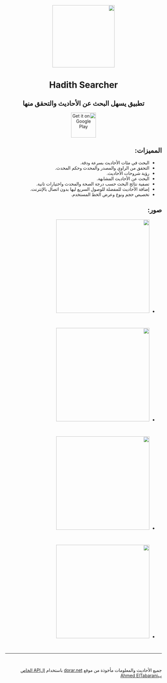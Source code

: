 <div dir="rtl">
<div align = "center">
<img src = "https://i.imgur.com/uwZTeVL.png" width = 200>

# **Hadith Searcher**

## تطبيق يسهل البحث عن الأحاديث والتحقق منها
<a href='https://play.google.com/store/apps/details?id=com.moaymandev.hadithsearcher'><img alt='Get it on Google Play' src='https://play.google.com/intl/en_us/badges/static/images/badges/en_badge_web_generic.png' height="80"/></a>
</div>

## المميزات:
- البحث في مئات الأحاديث بسرعة ودقة.
- التحقق من الراوي والمصدر والمحدث وحكم المحدث. 
- رؤية شروحات الأحاديث.
- البحث عن الأحاديث المشابهة.
- تصفية نتائج البحث حسب درجة الصحة والمحدث واختيارات تانية.
- إضافة الأحاديث للمفضلة للوصول السريع ليها بدون اتصال بالإنترنت.
- تخصيص حجم ونوع وعرض الخط المستخدم.

## صور:
- <img src = "https://i.imgur.com/wo6bGGc.png" width = 300>
<br>

- <img src = "https://i.imgur.com/KFjDb4B.png" width = 300>
<br>

- <img src = "https://i.imgur.com/bS4FQF8.png" width = 300>
<br>

- <img src = "https://i.imgur.com/77MRNM4.png" width = 300>

<br>
<hr>
<br>

جميع الأحاديث والمعلومات مأخوذة من موقع [dorar.net](https://dorar.net/) باستخدام [الAPI الخاص بAhmed ElTabarani](https://github.com/AhmedElTabarani/dorar-hadith-api)
</div>
